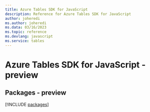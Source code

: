 ```yaml
---
title: Azure Tables SDK for JavaScript
description: Reference for Azure Tables SDK for JavaScript
author: joheredi
ms.author: joheredi
ms.data: 03/16/2023
ms.topic: reference
ms.devlang: javascript
ms.service: tables
---
```

# Azure Tables SDK for JavaScript - preview
## Packages - preview
[!INCLUDE [packages](tables-index.md)]